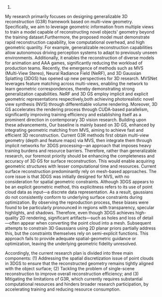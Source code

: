 1.
My research primarily focuses on designing generalizable 3D reconstruction (G3R) framework based on multi-view geometry. Specifically, we aim to leverage geometric information from multiple views to train a model capable of reconstructing novel objects' geometry beyond the training dataset.Furthermore, the proposed model must demonstrate rapid reconstruction capability, low computational overhead, and high geometric quanlity. For example, generalizable reconstruction capabilities allow autonomous driving perception systems to adapt to previously unseen environments. Additionally, it enables the reconstruction of diverse models for animation and AAA games, significantly reducing the workload of production teams.
Recently, the emergence of methods such as MVS (Multi-View Stereo), Neural Radiance Field (NeRF), and 3D Gaussian Splatting (3DGS) has opened up new perspectives for 3D research. MVSNet leverages feature matching across multi-views, enabling the network to learn geometric correspondences, thereby demonstrating strong generalization capabilities. NeRF and 3D GS employ implicit and explicit geometric representations respectively,both achieving photorealistic novel view synthesis (NVS) through differentiable volume rendering. Moreover, 3D GS accelerates the rendering process through CUDA-based parallelism, significantly improving training efficiency and establishing itself as a prominent direction in contemporary 3D vision research. Building upon these advancements, Our baseline is mainly based on 3D GS, enhanced by integrating geometric matching from MVS, aiming to achieve fast and efficient 3D reconstruction. 
Current G3R methods first obtain multi-view geometry (depth and feature maps) via MVS, then integrate them through implicit networks for 3DGS processing—an approach that imposes heavy training burdens and resource barriers. Therefore, rather than generalizable research, our foremost priority should be enhancing the completeness and accuracy of 3D GS for surface reconstruction. This would enable acquiring geometric structures with lesser computational time and resources. Current surface reconstruction predominantly rely on mesh-based approaches. The core issue is that 3DGS was initially designed for NVS, with no consideration for spatial geometric constraints. Although 3DGS appears to be an explicit geometric method, this explicitness refers to its use of point cloud data as input—a discrete data representation. As a result, gaussians do not consistently conform to underlying surface constraints during optimization. By observing the reproduction process, these biases were found to be particularly pronounced in regions with transparency, specular highlights, and shadows. Therefore, even though 3DGS achieves high-quality 2D rendering, significant artifacts—such as holes and loss of detail—often appear when converting the point cloud into a mesh. Subsequent attempts to constrain 3D Gaussians using 2D planar priors partially address this, but the constraints themselves rely on semi-explicit functions. This approach fails to provide adequate spatial-geometric guidance or optimization, leaving the underlying geometric fidelity unresolved.

Accordingly, the current research plan is divided into three main components:
(1) Addressing the spatial discretization issue of point clouds in 3DGS to ensure that the reconstructed geometry remains tightly aligned with the object surface;
(2) Tackling the problem of single-scene reconstruction to improve overall reconstruction efficiency; and
(3) Mitigating the limitations of G3R, which currently requires substantial computational resources and hinders broader research participation, by accelerating training and reducing resource consumption.
